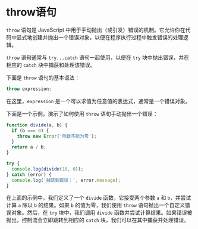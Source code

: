 # throw语句

`throw` 语句是 JavaScript 中用于手动抛出（或引发）错误的机制。它允许你在代码中显式地创建并抛出一个错误对象，以便在程序执行过程中触发错误的处理逻辑。

`throw` 语句通常与 `try...catch` 语句一起使用，以便在 `try` 块中抛出错误，并在相应的 `catch` 块中捕获和处理该错误。

下面是 `throw` 语句的基本语法：

```javascript
throw expression;
```

在这里，`expression` 是一个可以求值为任意值的表达式，通常是一个错误对象。

下面是一个示例，演示了如何使用 `throw` 语句手动抛出一个错误：

```javascript
function divide(a, b) {
  if (b === 0) {
    throw new Error('除数不能为零');
  }
  return a / b;
}

try {
  console.log(divide(10, 0));
} catch (error) {
  console.log('捕获到错误：', error.message);
}
```

在上面的示例中，我们定义了一个 `divide` 函数，它接受两个参数 `a` 和 `b`，并尝试计算 `a` 除以 `b` 的结果。如果 `b` 的值为零，我们使用 `throw` 语句抛出一个自定义错误对象。然后，在 `try` 块中，我们调用 `divide` 函数并尝试计算结果。如果错误被抛出，控制流会立即跳转到相应的 `catch` 块，我们可以在其中捕获并处理错误。
